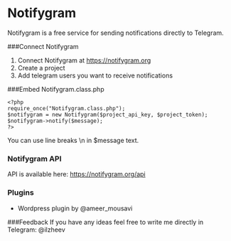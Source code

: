 # Notifygram
Notifygram is a free service for sending notifications directly to Telegram.

###Connect Notifygram
1. Connect Notifygram at https://notifygram.org
2. Create a project
3. Add telegram users you want to receive notifications

###Embed Notifygram.class.php
```
<?php
require_once("Notifygram.class.php");
$notifygram = new Notifygram($project_api_key, $project_token);
$notifygram->notify($message);
?>
```
You can use line breaks \n in $message text.

### Notifygram API
API is available here: https://notifygram.org/api

### Plugins
- Wordpress plugin by @ameer_mousavi

###Feedback
If you have any ideas feel free to write me directly in Telegram: @ilzheev
